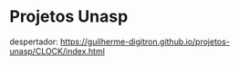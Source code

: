 # Projetos Unasp

despertador:
https://guilherme-digitron.github.io/projetos-unasp/CLOCK/index.html
